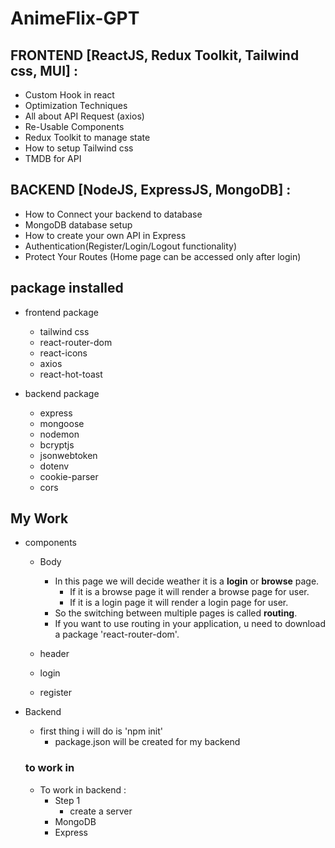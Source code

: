 # AnimeFlix-GPT

## FRONTEND [ReactJS, Redux Toolkit, Tailwind css, MUI] :
- Custom Hook in react
- Optimization Techniques
- All about API Request (axios)
- Re-Usable Components
- Redux Toolkit to manage state
- How to setup Tailwind css
- TMDB for API

## BACKEND [NodeJS, ExpressJS, MongoDB] :
- How to Connect your backend to database
- MongoDB database setup
- How to create your own API in Express
- Authentication(Register/Login/Logout functionality)
- Protect Your Routes (Home page can be accessed only after login)

## package installed
- frontend package
    - tailwind css
    - react-router-dom
    - react-icons
    - axios
    - react-hot-toast

- backend package
    - express
    - mongoose
    - nodemon
    - bcryptjs
    - jsonwebtoken
    - dotenv
    - cookie-parser
    - cors

## My Work ##
- components 
    - Body
        - In this page we will decide weather it is a **login** or **browse** page.
            - If it is a browse page it will render a browse page for user.
            - If it is a login page it will render a login page for user.
        - So the switching between multiple pages is called **routing**.
        - If you want to use routing in your application, u need to download a package 'react-router-dom'.

    - header
    - login
    - register 


- Backend
    - first thing i will do is 'npm init'
        - package.json will be created for my backend
    
    ### to work in
    - To work in backend :
        - Step 1
            - create a server
        - MongoDB
        - Express 